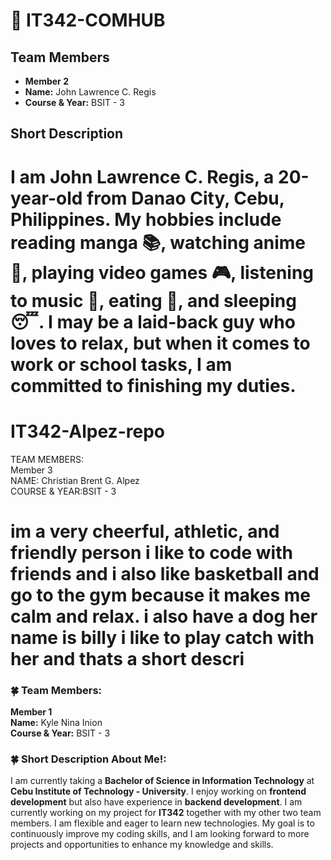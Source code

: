 # 🚀 IT342-COMHUB 

## Team Members
- **Member 2**
- **Name:** John Lawrence C. Regis
- **Course & Year:** BSIT - 3

## Short Description
I am John Lawrence C. Regis, a 20-year-old from Danao City, Cebu, Philippines. My hobbies include reading manga 📚, watching anime 🎥, playing video games 🎮, listening to music 🎵, eating 🍔, and sleeping 😴. I may be a laid-back guy who loves to relax, but when it comes to work or school tasks, I am committed to finishing my duties.
=======

# IT342-Alpez-repo

TEAM MEMBERS:  
Member 3  
NAME: Christian Brent G. Alpez  	
COURSE & YEAR:BSIT - 3  

im a very cheerful, athletic, and friendly person i like to code with friends and i also like basketball and go to the gym because it makes me calm and relax.
i also have a dog her name is billy i like to play catch with her and thats a short descri
=======

### 🍀 Team Members:
**Member 1**  
**Name:** Kyle Nina Inion  
**Course & Year:** BSIT - 3

### 🍀 Short Description About Me!:
I am currently taking a **Bachelor of Science in Information Technology** at **Cebu Institute of Technology - University**. I enjoy working on **frontend development** but also have experience in **backend development**. I am currently working on my project for **IT342** together with my other two team members. I am flexible and eager to learn new technologies. My goal is to continuously improve my coding skills, and I am looking forward to more projects and opportunities to enhance my knowledge and skills.
